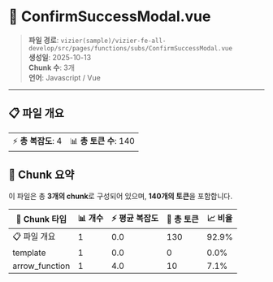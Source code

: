 # 📄 ConfirmSuccessModal.vue

> **파일 경로**: `vizier(sample)/vizier-fe-all-develop/src/pages/functions/subs/ConfirmSuccessModal.vue`  
> **생성일**: 2025-10-13  
> **Chunk 수**: 3개  
> **언어**: Javascript / Vue
---


## 📋 파일 개요

| | |
|--|--|
| ⚡ **총 복잡도**: 4 | 📊 **총 토큰 수**: 140 |






## 🧩 Chunk 요약

이 파일은 총 **3개의 chunk**로 구성되어 있으며, **140개의 토큰**을 포함합니다.

| 🧩 Chunk 타입 | 📊 개수 | ⚡ 평균 복잡도 | 📝 총 토큰 | 📈 비율 |
|---------------|--------|-------------|----------|--------|
| 📋 파일 개요 | 1 | 0.0 | 130 | 92.9% |
| template | 1 | 0.0 | 0 | 0.0% |
| arrow_function | 1 | 4.0 | 10 | 7.1% |

